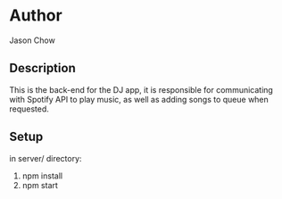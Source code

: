 # Author

Jason Chow

## Description

This is the back-end for the DJ app, it is responsible for communicating with Spotify API to play music, as well as adding songs to queue when requested.

## Setup

in server/ directory:
1) npm install
2) npm start
